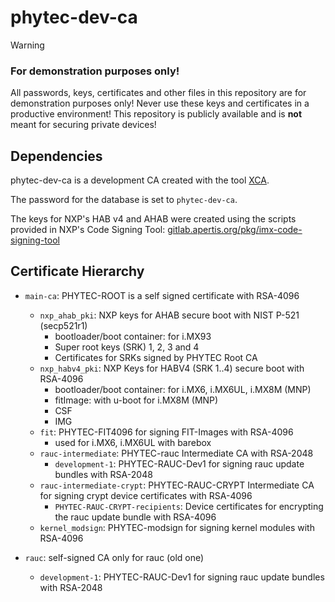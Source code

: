 phytec-dev-ca
=============

> [!WARNING]
> ### For demonstration purposes only!
> All passwords, keys, certificates and other files in this repository are for
> demonstration purposes only! Never use these keys and certificates in a
> productive environment! This repository is publicly available and is **not**
> meant for securing private devices!

Dependencies
------------
phytec-dev-ca is a development CA created with the tool
[XCA](https://hohnstaedt.de/xca).

The password for the database is set to `phytec-dev-ca`.

The keys for NXP's HAB v4 and AHAB were created using the scripts provided in
NXP's Code Signing Tool:
[gitlab.apertis.org/pkg/imx-code-signing-tool](https://gitlab.apertis.org/pkg/imx-code-signing-tool/-/tree/debian/unstable)

Certificate Hierarchy
---------------------

* `main-ca`: PHYTEC-ROOT is a self signed certificate with RSA-4096
  * `nxp_ahab_pki`: NXP keys for AHAB secure boot with NIST P-521 (secp521r1)
    * bootloader/boot container: for i.MX93
    * Super root keys (SRK) 1, 2, 3 and 4
    * Certificates for SRKs signed by PHYTEC Root CA
  * `nxp_habv4_pki`:  NXP Keys for HABV4 (SRK 1..4) secure boot with RSA-4096
    * bootloader/boot container: for i.MX6, i.MX6UL, i.MX8M (MNP)
    * fitImage: with u-boot for i.MX8M (MNP)
    * CSF
    * IMG
  * `fit`: PHYTEC-FIT4096 for signing FIT-Images with RSA-4096
    * used for i.MX6, i.MX6UL with barebox
  * `rauc-intermediate`: PHYTEC-rauc Intermediate CA with RSA-2048
    * `development-1`: PHYTEC-RAUC-Dev1 for signing rauc update bundles with RSA-2048
  * `rauc-intermediate-crypt`: PHYTEC-RAUC-CRYPT Intermediate CA for signing crypt device certificates with RSA-4096
    * `PHYTEC-RAUC-CRYPT-recipients`: Device certificates for encrypting the rauc update bundle with RSA-4096
  * `kernel_modsign`: PHYTEC-modsign for signing kernel modules with RSA-4096

* `rauc`: self-signed CA only for rauc (old one)
  * `development-1`: PHYTEC-RAUC-Dev1 for signing rauc update bundles with RSA-2048


